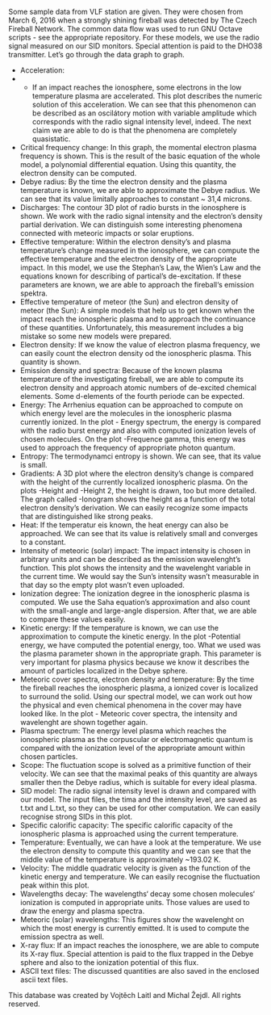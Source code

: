 Some sample data from VLF station are given. They were chosen from March 6, 2016 when a strongly shining fireball was detected by The Czech Fireball Network. The common data flow was used to run GNU Octave scripts - see the appropriate repository. 
For these models, we use the radio signal measured on our SID monitors. Special attention is paid to the DHO38 transmitter.
Let’s go through the data graph to graph.
- Acceleration:
- - If an impact reaches the ionosphere, some electrons in the low temperature plasma are accelerated. This plot describes the numeric solution of this acceleration. We can see that this phenomenon can be described as an oscilátory motion with variable amplitude which corresponds with the radio signal intensity level, indeed. The next claim we are able to do is that the phenomena are completely quasistatic.
- Critical frequency change:
In this graph, the momental electron plasma frequency is shown. This is the result of the basic equation of the whole model, a polynomial differential equation. Using this quantity, the electron density can be computed.
- Debye radius:
By the time the electron density and the plasma temperature is known, we are able to approximate the Debye radius. We can see that its value limitally approaches to constant ~ 31,4 microns.
- Discharges:
The contour 3D plot of radio bursts in the ionosphere is shown. We work with the radio signal intensity and the electron’s density partial derivation. We can distinguish some interesting phenomena connected with meteoric impacts or solar eruptions.
- Effective temperature:
Within the electron density’s and plasma temperature’s change measured in the ionosphere, we can compute the effective temperature and the electron density of the appropriate impact. In this model, we use the Stephan’s Law, the Wien’s Law and the equations known for describing of partical’s de-excitation. If these parameters are known, we are able to approach the fireball‘s emission spektra.
- Effective temperature of meteor (the Sun) and electron density of meteor (the Sun):
A simple models that help us to get known when the impact reach the ionospheric plasma and to approach the continuance of these quantities. Unfortunately, this measurement includes a big mistake so some new models were prepared.
- Electron density:
If we know the value of electron plasma frequency, we can easily count the electron density od the ionospheric plasma. This quantity is shown.
- Emission density and spectra:
Because of the known plasma temperature of the investigating fireball, we are able to compute its electron density and approach atomic numbers of de-excited chemical elements. Some d-elements of the fourth periode can be expected. 
- Energy: 
The Arrhenius equation can be approached to compute on which energy level are the molecules in the ionospheric plasma currently ionized. In the plot - Energy spectrum, the energy is compared with the radio burst energy and also with computed ionization levels of chosen molecules. On the plot -Frequence gamma, this energy was used to approach the frequency of appropriate photon quantum.
- Entropy: 
The termodynamci entropy is shown. We can see, that its value is small.
- Gradients:
A 3D plot where the electron density’s change is compared with the height of the currently localized ionospheric plasma. On the plots -Height and -Height 2, the height is drawn, too but more detailed. The graph called -Ionogram shows the height as a function of the total electron density’s derivation. We can easily recognize some impacts that are distinguished like strong peaks.
- Heat:
If the temperatur eis known, the heat energy can also be approached. We can see that its value is relatively small and converges to a constant.
- Intensity of meteoric (solar) impact:
The impact intensity is chosen in arbitrary units and can be described as the emission wavelenght’s function. This plot shows the intensity and the wavelenght variable in the current time. We would say the Sun’s intensity wasn’t measurable in that day so the empty plot wasn’t even uploaded.
- Ionization degree:
The ionization degree in the ionospheric plasma is computed. We use the Saha equation’s approximation and also count with the small-angle and large-angle dispersion. After that, we are able to compare these values easily.
- Kinetic energy:
If the temperature is known, we can use the approximation to compute the kinetic energy. In the plot -Potential energy, we have computed the potential energy, too. What we used was the plasma parameter shown in the appropriate graph. This parameter is very important for plasma physics because we know it describes the amount of particles localized in the Debye sphere.
- Meteoric cover spectra, electron density and temperature:
By the time the fireball reaches the ionospheric plasma, a ionized cover is localized to surround the solid. Using our spectral model, we can work out how the physical and even chemical phenomena in the cover may have looked like. In the plot - Meteoric cover spectra, the intensity and wavelenght are shown together again.
- Plasma spectrum:
The energy level plasma which reaches the ionospheric plasma as the corpuscular or electromagnetic quantum is compared with the ionization level of the appropriate amount within chosen particles.
- Scope:
The fluctuation scope is solved as a primitive function of their velocity. We can see that the maximal peaks of this quantity are always smaller then the Debye radius, which is suitable for every ideal plasma.
- SID model:
The radio signal intensity level is drawn and compared with our model. The input files, the tima and the intensity level, are saved as t.txt and L.txt, so they can be used for other computation. We can easily recognise strong SIDs in this plot.
- Specific calorific capacity:
The specific calorific capacity of the ionospheric plasma is approached using the current temperature.
- Temperature:
Eventually, we can have a look at the temperature. We use the electron density to compute this quantity and we can see that the middle value of the temperature is approximately ~193.02 K.
- Velocity:
The middle quadratic velocity is given as the function of the kinetic energy and temperature. We can easily recognise the fluctuation peak within this plot.
- Wavelengths decay:
The wavelengths‘ decay some chosen molecules‘ ionization is computed in appropriate units. Those values are used to draw the energy and plasma spectra.
- Meteoric (solar) wavelengths:
This figures show the wavelenght on which the most energy is currently emitted. It is used to compute the emission spectra as well.
- X-ray flux:
If an impact reaches the ionosphere, we are able to compute its X-ray flux. Special attention is paid to the flux trapped in the Debye sphere and also to the ionization potential of this flux.
- ASCII text files:
The discussed quantities are also saved in the enclosed ascii text files.

This database was created by Vojtěch Laitl and Michal Žejdl. All rights reserved.
